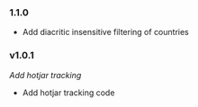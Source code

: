 ### 1.1.0
* Add diacritic insensitive filtering of countries

### v1.0.1

*Add hotjar tracking*

* Add hotjar tracking code